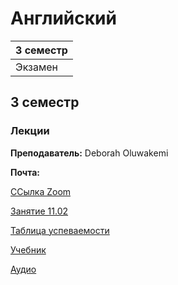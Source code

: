 # Английский

|3 семестр|
|---|
|Экзамен|

## 3 семестр
### Лекции

**Преподаватель:** Deborah Oluwakemi

**Почта:** 

[ССылка Zoom](https://itmo.zoom.us/j/9764136497)

[Занятие 11.02](https://sway.office.com/4Alt6hMICLSCQFp8?ref=Link)

[Таблица успеваемости](https://docs.google.com/spreadsheets/d/1JKrA_p0jPz0Pl5RcNkJc_0OpS8WauoKcAwQRrfC6Mj0/edit#gid=1772105772)

[Учебник](https://drive.google.com/file/d/0B5H-lwCfhG2XcVFkNGZWNGkzTFE/view)

[Аудио](https://drive.google.com/drive/folders/1BjE0n3c7eKA5OGznsL5aWrk3LL1RYYZR)

